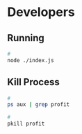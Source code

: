 # Developers

## Running

```sh
#
node ./index.js
```

## Kill Process

```sh
#
ps aux | grep profit

#
pkill profit
```
